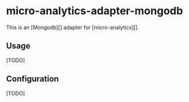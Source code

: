 # micro-analytics-adapter-mongodb

This is an [Mongodb][] adapter for [micro-analytics][].

## Usage

[TODO]

## Configuration

[TODO]

